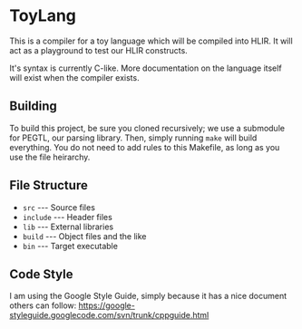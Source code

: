 ToyLang
=======
This is a compiler for a toy language which will be compiled into
HLIR. It will act as a playground to test our HLIR constructs.

It's syntax is currently C-like. More documentation on the language
itself will exist when the compiler exists.

Building
--------
To build this project, be sure you cloned recursively; we use a
submodule for PEGTL, our parsing library. Then, simply running `make`
will build everything. You do not need to add rules to this Makefile,
as long as you use the file heirarchy.

File Structure
--------------
* `src` --- Source files
* `include` --- Header files
* `lib` --- External libraries
* `build` --- Object files and the like
* `bin` --- Target executable

Code Style
----------
I am using the Google Style Guide, simply because it has a nice
document others can follow:
https://google-styleguide.googlecode.com/svn/trunk/cppguide.html
